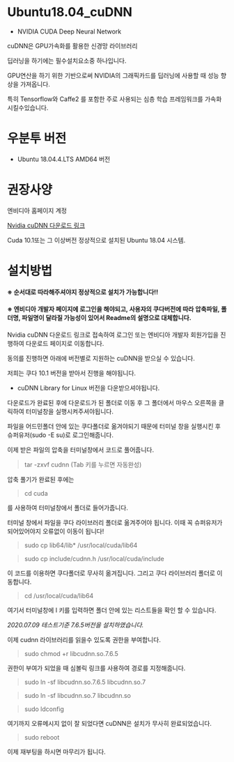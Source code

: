 # Ubuntu18.04_cuDNN
- NVIDIA CUDA Deep Neural Network

cuDNN은 GPU가속화를 활용한 신경망 라이브러리

딥러닝을 하기에는 필수설치요소중 하나입니다.

GPU연산을 하기 위한 기반으로써 NVIDIA의 그래픽카드를 딥러닝에 사용할 때 성능 향상을 가져옵니다.

특히 Tensorflow와 Caffe2 를 포함한 주로 사용되는 심층 학습 프레임워크를 가속화 시킬수있습니다.

# 우분투 버전
- Ubuntu 18.04.4.LTS AMD64 버전

# 권장사양
엔비디아 홈페이지 계정

[Nvidia cuDNN 다운로드 링크](https://developer.nvidia.com/rdp/form/cudnn-download-survey)

Cuda 10.1또는 그 이상버전 정상적으로 설치된 Ubuntu 18.04 시스템.

# 설치방법
#### ※ 순서대로 따라해주셔야지 정상적으로 설치가 가능합니다!!
#### ※ 엔비디아 개발자 페이지에 로그인을 해야되고, 사용자의 쿠다버전에 따라 압축파일, 폴더명, 파일명이 달라질 가능성이 있어서 Readme의 설명으로 대체합니다.

Nvidia cuDNN 다운로드 링크로 접속하여 로그인 또는 엔비디아 개발자 회원가입을 진행하여 다운로드 페이지로 이동합니다.

동의를 진행하면 아래에 버전별로 지원하는 cuDNN을 받으실 수 있습니다.

저희는 쿠다 10.1 버전을 받아서 진행을 해야됩니다.

- cuDNN Library for Linux 버전을 다운받으셔야됩니다.

다운로드가 완료된 후에 다운로드가 된 폴더로 이동 후 그 폴더에서 마우스 오른쪽을 클릭하여 터미널창을 실행시켜주셔야됩니다.

파일을 어드민폴더 안에 있는 쿠다폴더로 옮겨야되기 때문에 터미널 창을 실행시킨 후 슈퍼유저(sudo -E su)로 로그인해줍니다.

이제 받은 파일의 압축을 터미널창에서 코드로 풀어줍니다.

> tar -zxvf cudnn (Tab 키를 누르면 자동완성)

압축 풀기가 완료된 후에는

> cd cuda

를 사용하여 터미널창에서 폴더로 들어가줍니다.

터미널 창에서 파일을 쿠다 라이브러리 폴더로 옮겨주어야 됩니다. 이때 꼭 슈퍼유저가 되어있어야지 오류없이 이동이 됩니다!

> sudo cp lib64/lib* /usr/local/cuda/lib64

> sudo cp include/cudnn.h /usr/local/cuda/include

이 코드를 이용하면 쿠다폴더로 무사히 옮겨집니다. 그리고 쿠다 라이브러리 폴더로 이동합니다.

> cd /usr/local/cuda/lib64

여기서 터미널창에 l 키를 입력하면 폴더 안에 있는 리스트들을 확인 할 수 있습니다.

_2020.07.09 테스트기준 7.6.5버전을 설치하였습니다._

이제 cudnn 라이브러리를 읽을수 있도록 권한을 부여합니다.

> sudo chmod +r libcudnn.so.7.6.5

권한이 부여가 되었을 때 심볼릭 링크를 사용하여 경로를 지정해줍니다.

> sudo ln -sf libcudnn.so.7.6.5 libcudnn.so.7

> sudo ln -sf libcudnn.so.7 libcudnn.so

> sudo ldconfig

여기까지 오류메시지 없이 잘 되었다면 cuDNN은 설치가 무사히 완료되었습니다.

> sudo reboot 

이제 재부팅을 하시면 마무리가 됩니다.
